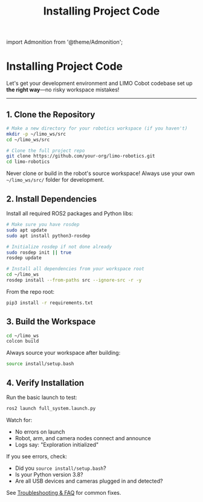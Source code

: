 ﻿---
sidebar_position: 3
title: Installing Project Code
---

import Admonition from '@theme/Admonition';

#  Installing Project Code

Let's get your development environment and LIMO Cobot codebase set up **the right way**—no risky workspace mistakes!

---

##  1. Clone the Repository

```bash
# Make a new directory for your robotics workspace (if you haven't)
mkdir -p ~/limo_ws/src
cd ~/limo_ws/src

# Clone the full project repo
git clone https://github.com/your-org/limo-robotics.git
cd limo-robotics
```

<Admonition type="tip" title="Pro tip">
Never clone or build in the robot's source workspace! Always use your own <code>~/limo_ws/src/</code> folder for development.
</Admonition>

##  2. Install Dependencies

<Admonition type="info" title="ROS2 Dependencies">
Install all required ROS2 packages and Python libs:

```bash
# Make sure you have rosdep
sudo apt update
sudo apt install python3-rosdep

# Initialize rosdep if not done already
sudo rosdep init || true
rosdep update

# Install all dependencies from your workspace root
cd ~/limo_ws
rosdep install --from-paths src --ignore-src -r -y
```
</Admonition>

<Admonition type="info" title="Python Packages">
From the repo root:

```bash
pip3 install -r requirements.txt
```
</Admonition>

##  3. Build the Workspace

```bash
cd ~/limo_ws
colcon build
```

Always source your workspace after building:

```bash
source install/setup.bash
```

##  4. Verify Installation

Run the basic launch to test:

```bash
ros2 launch full_system.launch.py
```

Watch for:
- No errors on launch
- Robot, arm, and camera nodes connect and announce
- Logs say: "Exploration initialized"

<Admonition type="tip" title="Troubleshooting">
If you see errors, check:
<ul>
  <li>Did you <code>source install/setup.bash</code>?</li>
  <li>Is your Python version  3.8?</li>
  <li>Are all USB devices and cameras plugged in and detected?</li>
</ul>
See <a href="../troubleshooting/faq.md">Troubleshooting & FAQ</a> for common fixes.
</Admonition>

